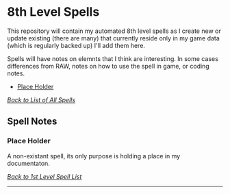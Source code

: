 # 8th Level Spells
This repository will contain my automated 8th level spells as I create new or update existing (there are many) that currently reside only in my game data (which is regularly backed up) I'll add them here.

Spells will have notes on elemnts that I think are interesting.  In some cases differences from RAW, notes on how to use the spell in game, or coding notes.

* [Place Holder](#place-holder)

[*Back to List of All Spells*](../README.md)

## Spell Notes

### Place Holder

A non-existant spell, its only purpose is holding a place in my documentaton.

[*Back to 1st Level Spell List*](#1st-level-spells)

---
